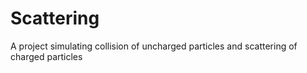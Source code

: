 # Scattering
A project simulating collision of uncharged particles and scattering of charged particles
